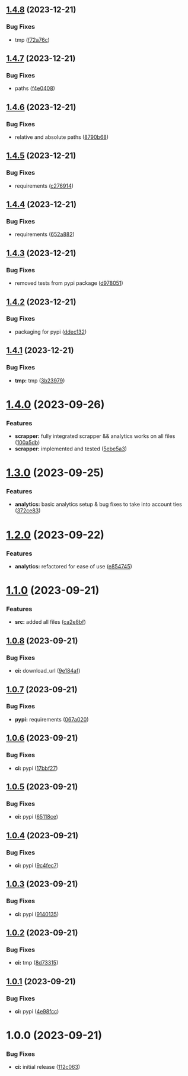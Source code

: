 ## [1.4.8](https://github.com/tomjeannesson/result-analytics/compare/v1.4.7...v1.4.8) (2023-12-21)


### Bug Fixes

* tmp ([f72a76c](https://github.com/tomjeannesson/result-analytics/commit/f72a76c5855fee79ceebd45bd2e8c52677c1451e))

## [1.4.7](https://github.com/tomjeannesson/result-analytics/compare/v1.4.6...v1.4.7) (2023-12-21)


### Bug Fixes

* paths ([f4e0408](https://github.com/tomjeannesson/result-analytics/commit/f4e0408c43d5a9bb6248666ba214678b95bf3b62))

## [1.4.6](https://github.com/tomjeannesson/result-analytics/compare/v1.4.5...v1.4.6) (2023-12-21)


### Bug Fixes

* relative and absolute paths ([8790b68](https://github.com/tomjeannesson/result-analytics/commit/8790b68ce3d5333c05337d398521c4ba67476bab))

## [1.4.5](https://github.com/tomjeannesson/result-analytics/compare/v1.4.4...v1.4.5) (2023-12-21)


### Bug Fixes

* requirements ([c276914](https://github.com/tomjeannesson/result-analytics/commit/c27691464eaf6d9b88003a8d2a49e958508c874a))

## [1.4.4](https://github.com/tomjeannesson/result-analytics/compare/v1.4.3...v1.4.4) (2023-12-21)


### Bug Fixes

* requirements ([652a882](https://github.com/tomjeannesson/result-analytics/commit/652a882fba4ed7299e161f1baeda431f0de0bcea))

## [1.4.3](https://github.com/tomjeannesson/result-analytics/compare/v1.4.2...v1.4.3) (2023-12-21)


### Bug Fixes

* removed tests from pypi package ([d978051](https://github.com/tomjeannesson/result-analytics/commit/d978051343bae001bf5379411d4e0db8d4c71588))

## [1.4.2](https://github.com/tomjeannesson/result-analytics/compare/v1.4.1...v1.4.2) (2023-12-21)


### Bug Fixes

* packaging for pypi ([ddec132](https://github.com/tomjeannesson/result-analytics/commit/ddec1324db7556c73afcfb686f3c59b81902fb92))

## [1.4.1](https://github.com/tomjeannesson/result-analytics/compare/v1.4.0...v1.4.1) (2023-12-21)


### Bug Fixes

* **tmp:** tmp ([3b23979](https://github.com/tomjeannesson/result-analytics/commit/3b239790b09cd1ebf0f271b79cc53ecd69c8dab5))

# [1.4.0](https://github.com/tomjeannesson/result-analytics/compare/v1.3.0...v1.4.0) (2023-09-26)


### Features

* **scrapper:** fully integrated scrapper && analytics works on all files ([100a5db](https://github.com/tomjeannesson/result-analytics/commit/100a5db1de27b35ba0272dad449617dd3b99609d))
* **scrapper:** implemented and tested ([5ebe5a3](https://github.com/tomjeannesson/result-analytics/commit/5ebe5a35f63dd4e743576a56caed080403d50746))

# [1.3.0](https://github.com/tomjeannesson/result-analytics/compare/v1.2.0...v1.3.0) (2023-09-25)


### Features

* **analytics:** basic analytics setup & bug fixes to take into account ties ([372ce83](https://github.com/tomjeannesson/result-analytics/commit/372ce8330f61c2e20d0321f8121623db16f42efb))

# [1.2.0](https://github.com/tomjeannesson/result-analytics/compare/v1.1.0...v1.2.0) (2023-09-22)


### Features

* **analytics:** refactored for ease of use ([e854745](https://github.com/tomjeannesson/result-analytics/commit/e8547450d4034b07786a03dbfc3265251e85530e))

# [1.1.0](https://github.com/tomjeannesson/result-analytics/compare/v1.0.8...v1.1.0) (2023-09-21)


### Features

* **src:** added all files ([ca2e8bf](https://github.com/tomjeannesson/result-analytics/commit/ca2e8bf1967b468fe67b503eb2d1bf1c09eb3f41))

## [1.0.8](https://github.com/tomjeannesson/result-analytics/compare/v1.0.7...v1.0.8) (2023-09-21)


### Bug Fixes

* **ci:** download_url ([9e184af](https://github.com/tomjeannesson/result-analytics/commit/9e184af7d8cd47c63831073fd94958f5d57f1104))

## [1.0.7](https://github.com/tomjeannesson/result-analytics/compare/v1.0.6...v1.0.7) (2023-09-21)


### Bug Fixes

* **pypi:** requirements ([067a020](https://github.com/tomjeannesson/result-analytics/commit/067a020cec43f933cf7c70b6e2fb5146fbdea9f7))

## [1.0.6](https://github.com/tomjeannesson/result-analytics/compare/v1.0.5...v1.0.6) (2023-09-21)


### Bug Fixes

* **ci:** pypi ([17bbf27](https://github.com/tomjeannesson/result-analytics/commit/17bbf27565946bf7105f2482220574954f2d365c))

## [1.0.5](https://github.com/tomjeannesson/result-analytics/compare/v1.0.4...v1.0.5) (2023-09-21)


### Bug Fixes

* **ci:** pypi ([65118ce](https://github.com/tomjeannesson/result-analytics/commit/65118ce3817cc80691d54ac1b7a4915af43cdf5e))

## [1.0.4](https://github.com/tomjeannesson/result-analytics/compare/v1.0.3...v1.0.4) (2023-09-21)


### Bug Fixes

* **ci:** pypi ([9c4fec7](https://github.com/tomjeannesson/result-analytics/commit/9c4fec7a216aa9e00761789bcefbccee1da2e4f5))

## [1.0.3](https://github.com/tomjeannesson/result-analytics/compare/v1.0.2...v1.0.3) (2023-09-21)


### Bug Fixes

* **ci:** pypi ([9140135](https://github.com/tomjeannesson/result-analytics/commit/91401350538fb897b696160f8995f72a384e6695))

## [1.0.2](https://github.com/tomjeannesson/result-analytics/compare/v1.0.1...v1.0.2) (2023-09-21)


### Bug Fixes

* **ci:** tmp ([8d73315](https://github.com/tomjeannesson/result-analytics/commit/8d73315790624afa886cb3b3a39c8bd7ae7c3d21))

## [1.0.1](https://github.com/tomjeannesson/result-analytics/compare/v1.0.0...v1.0.1) (2023-09-21)


### Bug Fixes

* **ci:** pypi ([4e98fcc](https://github.com/tomjeannesson/result-analytics/commit/4e98fcc75185ae1f9773d2d3094fbda90793e3b9))

# 1.0.0 (2023-09-21)


### Bug Fixes

* **ci:** initial release ([112c063](https://github.com/tomjeannesson/result-analytics/commit/112c063c7178382b6a141880fe4cce9c8a586cf2))
